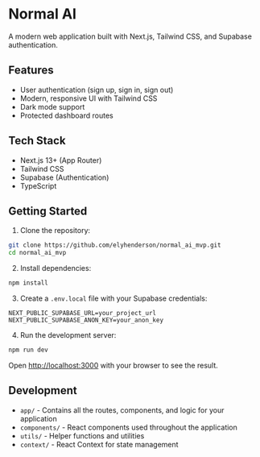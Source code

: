 # Normal AI

A modern web application built with Next.js, Tailwind CSS, and Supabase authentication.

## Features

- User authentication (sign up, sign in, sign out)
- Modern, responsive UI with Tailwind CSS
- Dark mode support
- Protected dashboard routes

## Tech Stack

- Next.js 13+ (App Router)
- Tailwind CSS
- Supabase (Authentication)
- TypeScript

## Getting Started

1. Clone the repository:
```bash
git clone https://github.com/elyhenderson/normal_ai_mvp.git
cd normal_ai_mvp
```

2. Install dependencies:
```bash
npm install
```

3. Create a `.env.local` file with your Supabase credentials:
```
NEXT_PUBLIC_SUPABASE_URL=your_project_url
NEXT_PUBLIC_SUPABASE_ANON_KEY=your_anon_key
```

4. Run the development server:
```bash
npm run dev
```

Open [http://localhost:3000](http://localhost:3000) with your browser to see the result.

## Development

- `app/` - Contains all the routes, components, and logic for your application
- `components/` - React components used throughout the application
- `utils/` - Helper functions and utilities
- `context/` - React Context for state management
